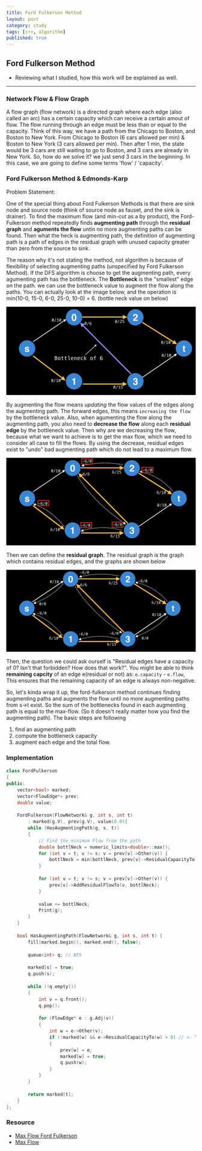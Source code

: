 ```yaml
---
title: Ford Fulkerson Method
layout: post
category: study
tags: [c++, algorithm]
published: true
---
```


## Ford Fulkerson Method

* Reviewing what I studied, how this work will be explained as well. 
---

### Network Flow & Flow Graph

A flow graph (flow network) is a directed graph where each edge (also called an arc) has a certain capacity which can receive a certain amout of flow. The flow running through an edge must be less than or equal to the capacity. Think of this way, we have a path from the Chicago to Boston, and Boston to New York. From Chicago to Boston (6 cars allowed per min) & Boston to New York (3 cars allowed per min). Then after 1 min, the state would be 3 cars are still waiting to go to Boston, and 3 cars are already in New York. So, how do we solve it? we just send 3 cars in the beginning. In this case, we are going to define some terms 'flow' / 'capacity'. 

### Ford Fulkerson Method & Edmonds-Karp
Problem Statement:

One of the special thing about Ford Fulkerson Methods is that there are sink node and source node (think of source node as fauset, and the sink is drainer). 
To find the maximum flow (and min-cut as a by product), the Ford-Fulkerson method repeatedly finds **augmenting path** through the **residual graph** and **aguments the flow** untin no more augmenting paths can be found. Then what the heck is augmenting path, the definition of augmenting path is a path of edges in the residual graph with unused capacity greater than zero from the source to sink.

The reason why it's not stating the method, not algorithm is because of flexibility of selecting augmenting paths (unspecified by Ford Fulkerson Method). If the DFS algorithm is choose to get the augmenting path, every agumenting path has the bottleneck. The **Bottleneck** is the "smallest" edge on the path. we can use the bottleneck value to augment the flow along the paths. You can actually look at the image below, and the operation is min(10-0, 15-0, 6-0, 25-0, 10-0) = 6. (bottle neck value on below)

![Bottleneck](../../../assets/img/photo/3-09-2024/bottleneck.png)

By augmenting the flow means *updating* the flow values of the edges along the augmenting path. The forward edges, this means `increasing the flow` by the bottleneck value. Also, when agumenting the flow along the augmenting path, you also need to **decrease the flow** along each **residual edge** by the bottleneck value. Then why are we decreasing the flow, because what we want to achieve is to get the max flow, which we need to consider all case to fill the flows. By using the decrease, residual edges exist to "undo" bad augmenting path which do not lead to a maximum flow.

![Decrease the flow](../../../assets/img/photo/3-09-2024/decrease.png)

Then we can define the **residual graph**. The residual graph is the graph which contains residual edges, and the graphs are shown below

![Alt text](../../../assets/img/photo/3-09-2024/residualGraph.png)

Then, the question we could ask ourself is "Residual edges have a capacity of 0? Isn't that forbidden? How does that work?". You might be able to think **remaining capcity** of an edge e(residual or not) as: `e.capacity` - `e.flow`, This ensures that the remaining capacity of an edge is always non-negative.

So, let's kinda wrap it up, the ford-fulkerson method continues finding augmenting paths and augments the flow until no more augmenting paths from s->t exist. So the sum of the bottlenecks found in each augmenting path is equal to the max-flow. (So it doesn't really matter how you find the augmenting path). The basic steps are following

1. find an augmenting path
2. compute the bottleneck capacity
3. augment each edge and the total flow.

### Implementation
```cpp 
class FordFulkerson
{
public:
	vector<bool> marked;
	vector<FlowEdge*> prev;
	double value;

	FordFulkerson(FlowNetwork& g, int s, int t)
		: marked(g.V), prev(g.V), value(0.0){
		while (HasAugmentingPath(g, s, t))
		{
			// Find the minimum Flow from the path
			double bottlNeck = numeric_limits<double>::max();
			for (int v = t; v != s; v = prev[v]->Other(v)) {
				bottlNeck = min(bottlNeck, prev[v]->ResidualCapacityTo(v));
			}

			for (int v = t; v != s; v = prev[v]->Other(v)) {
				prev[v]->AddResidualFlowTo(v, bottlNeck);
			}

			value += bottlNeck;
			Print(g);
		}
	}

	bool HasAugmentingPath(FlowNetwork& g, int s, int t) {
		fill(marked.begin(), marked.end(), false);

		queue<int> q; // BFS

		marked[s] = true;
		q.push(s);

		while (!q.empty())
		{
			int v = q.front();
			q.pop();

			for (FlowEdge* e : g.Adj(v))
			{
				int w = e->Other(v);
				if (!marked[w] && e->ResidualCapacityTo(w) > 0) // <- TODO: BFS와의 차이 확인
				{
					prev[w] = e;
					marked[w] = true;
					q.push(w);
				}
			}
		}

		return marked[t];
	}
};
```

### Resource 
* [Max Flow Ford Fulkerson](https://www.youtube.com/watch?v=LdOnanfc5TM&ab_channel=WilliamFiset)
* [Max Flow](https://blog.naver.com/ndb796/221237111220)